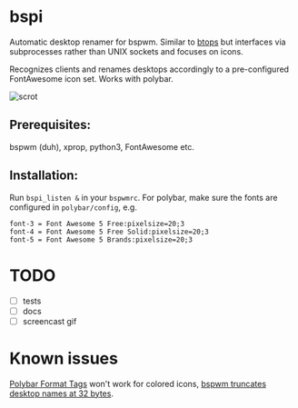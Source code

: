# bspi

Automatic desktop renamer for bspwm.
Similar to [btops](https://github.com/cmschuetz/btops) but interfaces via subprocesses rather than UNIX sockets and focuses on icons.

Recognizes clients and renames desktops accordingly to a pre-configured
FontAwesome icon set. Works with polybar.

![scrot](https://user-images.githubusercontent.com/173738/72690918-348f7d80-3b21-11ea-979e-4c70228eb958.png)

## Prerequisites:

bspwm (duh), xprop, python3, FontAwesome etc.

## Installation:

Run `bspi_listen &` in your `bspwmrc`.
For polybar, make sure the fonts are configured in `polybar/config`, e.g.

```
font-3 = Font Awesome 5 Free:pixelsize=20;3
font-4 = Font Awesome 5 Free Solid:pixelsize=20;3
font-5 = Font Awesome 5 Brands:pixelsize=20;3
```

# TODO

  - [ ] tests
  - [ ] docs
  - [ ] screencast gif
  
 # Known issues
 
[Polybar Format Tags](https://github.com/polybar/polybar/wiki/Formatting#format-tags) won't work for colored icons, [bspwm truncates desktop names at 32 bytes](https://github.com/baskerville/bspwm/blob/df7c6cc7813deec854922a5c2cc56a6b2e7cc8d2/src/types.h#L268).
